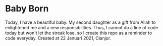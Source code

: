 # Baby Born

Today, I have a beautiful baby. My second daughter as a gift from Allah to enlightened me and a new responsibilities. Thus, I cannot do a line of code today but won't let the streak lose, so I create this repo as a reminder to code everyday.
Created at 22 Januari 2021, Cianjur. 
